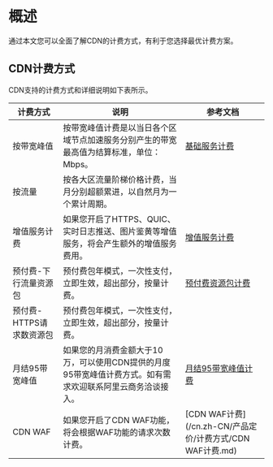 # 概述

通过本文您可以全面了解CDN的计费方式，有利于您选择最优计费方案。

## CDN计费方式

CDN支持的计费方式和详细说明如下表所示。

|计费方式|说明|参考文档|
|----|--|----|
|按带宽峰值|按带宽峰值计费是以当日各个区域节点加速服务分别产生的带宽最高值为结算标准，单位：Mbps。|[基础服务计费](/cn.zh-CN/产品定价/计费方式/基础服务计费.md)|
|按流量|按各大区流量阶梯价格计费，当月分别超额累进，以自然月为一个累计周期。|
|增值服务计费|如果您开启了HTTPS、QUIC、实时日志推送、图片鉴黄等增值服务，将会产生额外的增值服务费用。|[增值服务计费](/cn.zh-CN/产品定价/计费方式/增值服务计费.md)|
|预付费-下行流量资源包|预付费包年模式，一次性支付，立即生效，超出部分，按量计费。|[预付费资源包计费](/cn.zh-CN/产品定价/计费方式/预付费资源包计费.md)|
|预付费-HTTPS请求数资源包|预付费包年模式，一次性支付，立即生效，超出部分，按量计费。|
|月结95带宽峰值|如果您的月消费金额大于10万，可以使用CDN提供的月度95带宽峰值计费方式。如有需求欢迎联系阿里云商务洽谈接入。|[月结95带宽峰值计费](/cn.zh-CN/产品定价/计费方式/月结95带宽峰值计费.md)|
|CDN WAF|如果您开启了CDN WAF功能，将会根据WAF功能的请求次数计费。|[CDN WAF计费](/cn.zh-CN/产品定价/计费方式/CDN WAF计费.md)|

